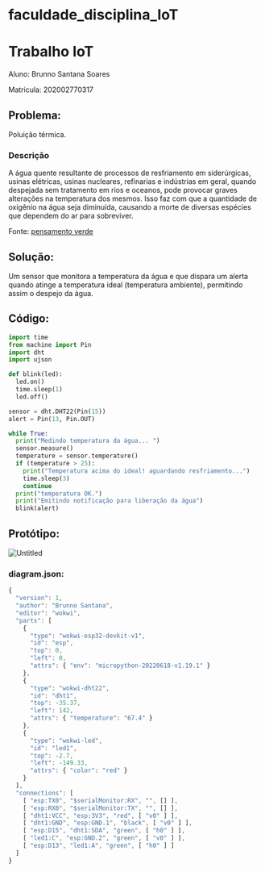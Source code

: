 # faculdade_disciplina_IoT

# Trabalho IoT

Aluno: Brunno Santana Soares

Matricula: 202002770317

## Problema:

Poluição térmica.

### Descrição

A água quente resultante de processos de resfriamento em siderúrgicas, usinas elétricas, usinas nucleares, refinarias e indústrias em geral, quando despejada sem tratamento em rios e oceanos, pode provocar graves alterações na temperatura dos mesmos. Isso faz com que a quantidade de oxigênio na água seja diminuída, causando a morte de diversas espécies que dependem do ar para sobreviver.

Fonte: [pensamento verde](https://www.pensamentoverde.com.br/meio-ambiente/entenda-o-que-e-e-pode-ser-considerado-poluicao-termica-e-como-afeta-o-meio-ambiente/)

## Solução:

Um sensor que monitora a temperatura da água e que dispara um alerta quando atinge a temperatura ideal (temperatura ambiente), permitindo assim o despejo da água. 

## Código:

```python
import time
from machine import Pin
import dht
import ujson

def blink(led):
  led.on()
  time.sleep(1)
  led.off()

sensor = dht.DHT22(Pin(15))
alert = Pin(13, Pin.OUT)

while True:
  print("Medindo temperatura da água... ")
  sensor.measure() 
  temperature = sensor.temperature()
  if (temperature > 25):
    print("Temperatura acima do ideal! aguardando resfriamento...")
    time.sleep(3)
    continue
  print("temperatura OK.")
  print("Emitindo notificação para liberação da água")
  blink(alert)
```

## Protótipo:

![Untitled](Trabalho%20IoT%200ae3f766ea114f6ebb9f546932106fe1/Untitled.png)

### diagram.json:

```jsx
{
  "version": 1,
  "author": "Brunno Santana",
  "editor": "wokwi",
  "parts": [
    {
      "type": "wokwi-esp32-devkit-v1",
      "id": "esp",
      "top": 0,
      "left": 0,
      "attrs": { "env": "micropython-20220618-v1.19.1" }
    },
    {
      "type": "wokwi-dht22",
      "id": "dht1",
      "top": -35.37,
      "left": 142,
      "attrs": { "temperature": "67.4" }
    },
    {
      "type": "wokwi-led",
      "id": "led1",
      "top": -2.7,
      "left": -149.33,
      "attrs": { "color": "red" }
    }
  ],
  "connections": [
    [ "esp:TX0", "$serialMonitor:RX", "", [] ],
    [ "esp:RX0", "$serialMonitor:TX", "", [] ],
    [ "dht1:VCC", "esp:3V3", "red", [ "v0" ] ],
    [ "dht1:GND", "esp:GND.1", "black", [ "v0" ] ],
    [ "esp:D15", "dht1:SDA", "green", [ "h0" ] ],
    [ "led1:C", "esp:GND.2", "green", [ "v0" ] ],
    [ "esp:D13", "led1:A", "green", [ "h0" ] ]
  ]
}
```
